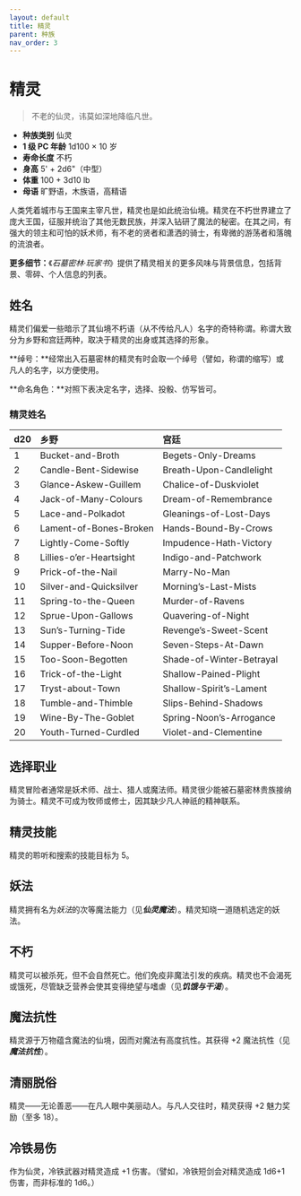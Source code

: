 ```yaml
---
layout: default
title: 精灵
parent: 种族
nav_order: 3
---
```


# 精灵

> 不老的仙灵，讳莫如深地降临凡世。

- **种族类别**	仙灵
- **1 级 PC 年龄**	1d100 × 10 岁
- **寿命长度**	不朽
- **身高**	5' + 2d6"（中型）
- **体重**	100 + 3d10 lb
- **母语**	旷野语，木族语，高精语

人类凭着城市与王国来主宰凡世，精灵也是如此统治仙境。精灵在不朽世界建立了庞大王国，征服并统治了其他无数民族，并深入钻研了魔法的秘密。在其之间，有强大的领主和可怕的妖术师，有不老的贤者和潇洒的骑士，有卑微的游荡者和落魄的流浪者。

**更多细节：**《*石墓密林·玩家书*》提供了精灵相关的更多风味与背景信息，包括背景、零碎、个人信息的列表。

## 姓名

精灵们偏爱一些暗示了其仙境不朽语（从不传给凡人）名字的奇特称谓。称谓大致分为乡野和宫廷两种，取决于精灵的出身或其选择的形象。

**绰号：**经常出入石墓密林的精灵有时会取一个绰号（譬如，称谓的缩写）或凡人的名字，以方便使用。

**命名角色：**对照下表决定名字，选择、投骰、仿写皆可。

### 精灵姓名

| d20 | 乡野 | 宫廷 |
| :--- | :---------------------- | :----------------------- |
| 1 | Bucket-and-Broth | Begets-Only-Dreams |
| 2 | Candle-Bent-Sidewise | Breath-Upon-Candlelight |
| 3 | Glance-Askew-Guillem | Chalice-of-Duskviolet |
| 4 | Jack-of-Many-Colours | Dream-of-Remembrance |
| 5 | Lace-and-Polkadot | Gleanings-of-Lost-Days |
| 6 | Lament-of-Bones-Broken | Hands-Bound-By-Crows |
| 7 | Lightly-Come-Softly | Impudence-Hath-Victory |
| 8 | Lillies-o’er-Heartsight | Indigo-and-Patchwork |
| 9 | Prick-of-the-Nail | Marry-No-Man |
| 10 | Silver-and-Quicksilver | Morning’s-Last-Mists |
| 11 | Spring-to-the-Queen | Murder-of-Ravens |
| 12 | Sprue-Upon-Gallows | Quavering-of-Night |
| 13 | Sun’s-Turning-Tide | Revenge’s-Sweet-Scent |
| 14 | Supper-Before-Noon | Seven-Steps-At-Dawn |
| 15 | Too-Soon-Begotten | Shade-of-Winter-Betrayal |
| 16 | Trick-of-the-Light | Shallow-Pained-Plight |
| 17 | Tryst-about-Town | Shallow-Spirit’s-Lament |
| 18 | Tumble-and-Thimble | Slips-Behind-Shadows |
| 19 | Wine-By-The-Goblet | Spring-Noon’s-Arrogance |
| 20 | Youth-Turned-Curdled | Violet-and-Clementine |

## 选择职业

精灵冒险者通常是妖术师、战士、猎人或魔法师。精灵很少能被石墓密林贵族接纳为骑士。精灵不可成为牧师或修士，因其缺少凡人神祇的精神联系。

## 精灵技能

精灵的聆听和搜索的技能目标为 5。

## 妖法

精灵拥有名为*妖法*的次等魔法能力（见***仙灵魔法***）。精灵知晓一道随机选定的妖法。

## 不朽

精灵可以被杀死，但不会自然死亡。他们免疫非魔法引发的疾病。精灵也不会渴死或饿死，尽管缺乏营养会使其变得绝望与嗜虐（见***饥饿与干渴***）。

## 魔法抗性

精灵源于万物蕴含魔法的仙境，因而对魔法有高度抗性。其获得 +2 魔法抗性（见***魔法抗性***）。

## 清丽脱俗

精灵——无论善恶——在凡人眼中美丽动人。与凡人交往时，精灵获得 +2 魅力奖励（至多 18）。

## 冷铁易伤

作为仙灵，冷铁武器对精灵造成 +1 伤害。（譬如，冷铁短剑会对精灵造成 1d6+1 伤害，而非标准的 1d6。）
